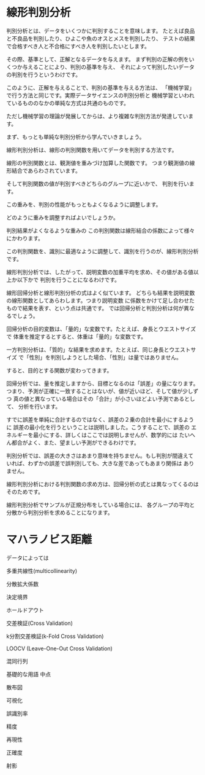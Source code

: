 # 線形判別分析

判別分析とは、データをいくつかに判別することを意味します。
たとえば良品と不良品を判別したり、ひよこや魚のオスとメスを判別したり、
テストの結果で合格すべき人と不合格にすべき人を判別したいとします。

その際、基準として、正解となるデータを与えます。
まず判別の正解の例をいくつか与えることにより、判別の基準を与え、
それによって判別したいデータの判別を行うというわけです。

このように、正解を与えることで、判別の基準を与える方法は、
「機械学習」で行う方法と同じです。実際データサイエンスの判別分析と
機械学習といわれているもののなかの単純な方式は共通のものです。

ただし機械学習の理論が発展してからは、より複雑な判別方法が発達しています。

まず、もっとも単純な判別分析から学んでいきましょう。

線形判別分析は、線形の判別関数を用いてデータを判別する方法です。

線形の判別関数とは、観測値を重みづけ加算した関数です。
つまり観測値の線形結合であらわされています。

そして判別関数の値が判別すべきどちらのグループに近いかで、
判別を行います。

この重みを、判別の性能がもっともよくなるように調整します。

どのように重みを調整すればよいでしょうか。

判別結果がよくなるような重みの
この判別関数は線形結合の係数によって様々にかわります。

この判別関数を、識別に最適なように調整して、識別を行うのが、線形判別分析です。

線形判別分析では、したがって、説明変数の加重平均を求め、その値がある値以上か以下かで
判別を行うことになるわけです。

線形回帰分析と線形判別分析の式はよく似ています。
どちらも結果を説明変数の線形関数としてあらわします。つまり説明変数
に係数をかけて足し合わせたもので結果を表す、という点は共通です。
では回帰分析と判別分析は何が異なるでしょう。

回帰分析の目的変数は、「量的」な変数です。たとえば、身長とウエストサイズで
体重を推定するとすると、体重は「量的」な変数です。

一方判別分析は、「質的」な結果を求めます。たとえば、同じ身長とウエストサイズ
で「性別」を判別しようとした場合、「性別」は量ではありません。

すると、目的とする関数が変わってきます。

回帰分析では、量を推定しますから、目標となるのは「誤差」の量になります。
つまり、予測が正確に一致することはないが、値が近いほど、そして値が少しずつ
真の値と異なっている場合はその「合計」が小さいほどよい予測であるとして、
分析を行います。

すでに誤差を単純に合計するのではなく、誤差の２乗の合計を最小にするように
誤差の最小化を行うということは説明しました。こうすることで、誤差の
エネルギーを最小にする、詳しくはここでは説明しませんが、数学的には
たいへん都合がよく、また、望ましい予測ができるわけです。

判別分析では、誤差の大きさはあまり意味を持ちません。もし判別が間違えて
いれば、わずかの誤差で誤判別しても、大きな差であってもあまり関係は
ありません。

線形判別分析における判別関数の求め方は、回帰分析の式とは異なってくるのはそのためです。

線形判別分析でサンプルが正規分布をしている場合には、
各グループの平均と分散から判別分析を求めることになります。

# マハラノビス距離



データによっては


多重共線性(multicollinearity)

分散拡大係数

決定境界

ホールドアウト

交差検証(Cross Validation)

k分割交差検証(k-Fold Cross Validation)

LOOCV (Leave-One-Out Cross Validation)

混同行列


基礎的な用語
中点

散布図

可視化

誤識別率

精度

再現性

正確度




射影